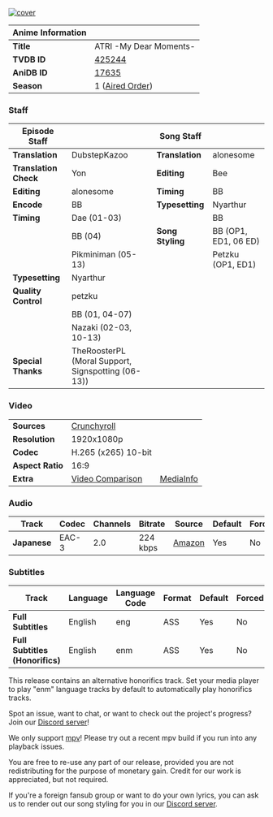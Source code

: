 [![cover][cover-art]][anidb-id]

| Anime Information |                               |
| ----------------- | ----------------------------- |
| **Title**         | ATRI -My Dear Moments-        |
| **TVDB ID**       | [425244][tvdb-id]             |
| **AniDB ID**      | [17635][anidb-id]             |
| **Season**        | 1 ([Aired Order][tvdb-order]) |

### Staff

| Episode Staff         |                                                    | Song Staff       |                      |
| --------------------- | -------------------------------------------------- | ---------------- | -------------------- |
| **Translation**       | DubstepKazoo                                       | **Translation**  | alonesome            |
| **Translation Check** | Yon                                                | **Editing**      | Bee                  |
| **Editing**           | alonesome                                          | **Timing**       | BB                   |
| **Encode**            | BB                                                 | **Typesetting**  | Nyarthur             |
| **Timing**            | Dae (01-03)                                        |                  | BB                   |
|                       | BB (04)                                            | **Song Styling** | BB (OP1, ED1, 06 ED) |
|                       | Pikminiman (05-13)                                 |                  | Petzku (OP1, ED1)    |
| **Typesetting**       | Nyarthur                                           |                  |                      |
| **Quality Control**   | petzku                                             |                  |                      |
|                       | BB (01, 04-07)                                     |                  |                      |
|                       | Nazaki (02-03, 10-13)                              |                  |                      |
| **Special Thanks**    | TheRoosterPL (Moral Support, Signspotting (06-13)) |                  |                      |

### Video

|                  |                              |                        |
| ---------------- | ---------------------------- | ---------------------- |
| **Sources**      | [Crunchyroll][crunchyroll]   |                        |
| **Resolution**   | 1920x1080p                   |                        |
| **Codec**        | H.265 (x265) 10-bit          |                        |
| **Aspect Ratio** | 16:9                         |                        |
| **Extra**        | [Video Comparison][slowpics] | [MediaInfo][mediainfo] |

### Audio

| Track        | Codec | Channels | Bitrate  | Source           | Default | Forced |
| ------------ | ----- | -------- | -------- | ---------------- | ------- | ------ |
| **Japanese** | EAC-3 | 2.0      | 224 kbps | [Amazon][amazon] | Yes     | No     |

### Subtitles

| Track                           | Language | Language Code | Format | Default | Forced |
| ------------------------------- | -------- | ------------- | ------ | ------- | ------ |
| **Full Subtitles**              | English  | eng           | ASS    | Yes     | No     |
| **Full Subtitles (Honorifics)** | English  | enm           | ASS    | Yes     | No     |

This release contains an alternative honorifics track.
Set your media player to play "enm" language tracks by default to automatically play honorifics tracks.

Spot an issue, want to chat, or want to check out the project's progress? Join our [Discord server][discord]!

We only support [mpv][]! Please try out a recent mpv build if you run into any playback issues.

You are free to re-use any part of our release, provided you are not redistributing for the purpose of monetary gain.
Credit for our work is appreciated, but not required.

If you're a foreign fansub group or want to do your own lyrics, you can ask us to render out our song styling for you in our [Discord server][discord].

[//]: <> (Info)
[cover-art]: https://cdn-eu.anidb.net/images/main/304775.jpg
[tvdb-id]: https://thetvdb.com/series/atri-my-dear-moments
[anidb-id]: https://anidb.net/anime/17635
[tvdb-order]: https://thetvdb.com/series/atri-my-dear-moments/allseasons/official

[//]: <> (Sources)
[crunchyroll]: https://nyaa.si/?f=0&c=0_0&q=Atri+My+Dear+Moments+S01+1080p+CR+NanDesuKa
[amazon]: https://nyaa.si/?f=0&c=0_0&q=New-raws+ATRI+My+Dear+Moments+1080p+AMZN

[//]: <> (Encode info)
[slowpics]: https://slow.pics/c/GQ7Dsjns
[mediainfo]: https://paste2.org/FJKpHjkH

[//]: <> (Other)
[discord]: https://discord.gg/dk7aadV
[mpv]: https://mpv.io/
